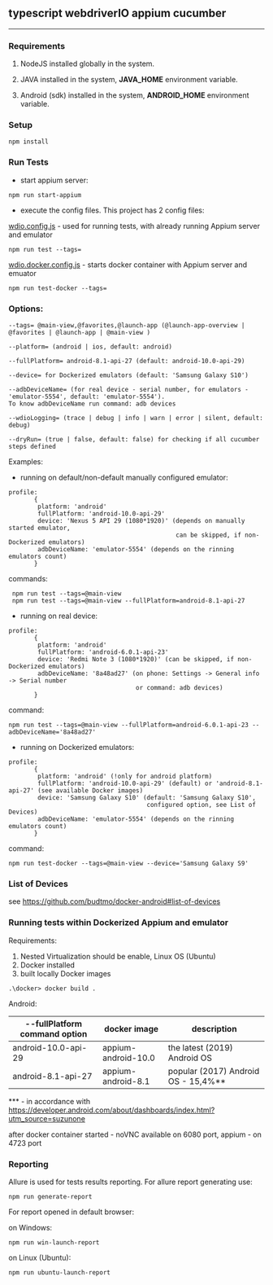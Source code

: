 
## typescript webdriverIO appium cucumber
---


### Requirements

1. NodeJS installed globally in the system.

2. JAVA installed in the system, **JAVA_HOME** environment variable.

3. Android (sdk) installed in the system, **ANDROID_HOME** environment variable.


### Setup

```
npm install
```

### Run Tests

* start appium server:

```
npm run start-appium
```

* execute the config files. This project has 2 config files:

[wdio.config.js](config/wdio.conf.js) - used for running tests, with already running Appium server
and emulator

```
npm run test --tags=
```

[wdio.docker.config.js](config/wdio.docker.conf.js) - starts docker container with Appium server and emuator

```
npm run test-docker --tags=
```

### Options:
```
--tags= @main-view,@favorites,@launch-app (@launch-app-overview | @favorites | @launch-app | @main-view )

--platform= (android | ios, default: android)

--fullPlatform= android-8.1-api-27 (default: android-10.0-api-29)

--device= for Dockerized emulators (default: 'Samsung Galaxy S10')

--adbDeviceName= (for real device - serial number, for emulators - 'emulator-5554', default: 'emulator-5554').
To know adbDeviceName run command: adb devices

--wdioLogging= (trace | debug | info | warn | error | silent, default: debug)

--dryRun= (true | false, default: false) for checking if all cucumber steps defined
```

Examples:

* running on default/non-default manually configured emulator:
```
profile:
       {
        platform: 'android'
        fullPlatform: 'android-10.0-api-29'
        device: 'Nexus 5 API 29 (1080*1920)' (depends on manually started emulator,
                                              can be skipped, if non-Dockerized emulators)
        adbDeviceName: 'emulator-5554' (depends on the rinning emulators count)
       }
```

commands:
```
 npm run test --tags=@main-view
 npm run test --tags=@main-view --fullPlatform=android-8.1-api-27
```

* running on real device:
```
profile:
       {
        platform: 'android'
        fullPlatform: 'android-6.0.1-api-23'
        device: 'Redmi Note 3 (1080*1920)' (can be skipped, if non-Dockerized emulators)
        adbDeviceName: '8a48ad27' (on phone: Settings -> General info -> Serial number
                                   or command: adb devices)
       }
```

command:
```
npm run test --tags=@main-view --fullPlatform=android-6.0.1-api-23 --adbDeviceName='8a48ad27'
```

* running on Dockerized emulators:
```
profile:
       {
        platform: 'android' (!only for android platform)
        fullPlatform: 'android-10.0-api-29' (default) or 'android-8.1-api-27' (see available Docker images)
        device: 'Samsung Galaxy S10' (default: 'Samsung Galaxy S10',
                                      configured option, see List of Devices)
        adbDeviceName: 'emulator-5554' (depends on the rinning emulators count)
       }
```

command:
```
npm run test-docker --tags=@main-view --device='Samsung Galaxy S9'
```

### List of Devices

see https://github.com/budtmo/docker-android#list-of-devices

### Running tests within Dockerized Appium and emulator

Requirements:

1. Nested Virtualization should be enable, Linux OS (Ubuntu)
2. Docker installed
3. built locally Docker images

```
.\docker> docker build .

```

Android:

| --fullPlatform command option | docker image        | description                         |
| ----------------------------- | ------------------- | ----------------------------------- |
| android-10.0-api-29           | appium-android-10.0 | the latest (2019) Android OS        |
| android-8.1-api-27            | appium-android-8.1  | popular (2017) Android OS - 15,4%** |

*** - in accordance with https://developer.android.com/about/dashboards/index.html?utm_source=suzunone

after docker container started - noVNC available on 6080 port, appium - on 4723 port


### Reporting

Allure is used for tests results reporting. For allure report generating use:

```
npm run generate-report
```

For report opened in default browser:

on Windows:

```
npm run win-launch-report
```

on Linux (Ubuntu):

```
npm run ubuntu-launch-report
```